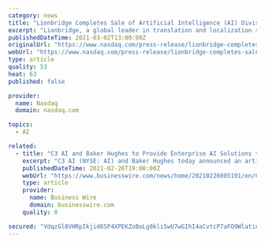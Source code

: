 ```yaml
---
category: news
title: "Lionbridge Completes Sale of Artificial Intelligence (AI) Division to TELUS International"
excerpt: "Lionbridge, a global leader in translation and localization solutions, today confirmed the close of the previously announced sale of its artificial intelligence division, Lionbridge AI, to TELUS International,"
publishedDateTime: 2021-03-02T13:00:00Z
originalUrl: "https://www.nasdaq.com/press-release/lionbridge-completes-sale-of-artificial-intelligence-ai-division-to-telus"
webUrl: "https://www.nasdaq.com/press-release/lionbridge-completes-sale-of-artificial-intelligence-ai-division-to-telus"
type: article
quality: 53
heat: 63
published: false

provider:
  name: Nasdaq
  domain: nasdaq.com

topics:
  - AI

related:
  - title: "C3 AI and Baker Hughes to Provide Enterprise AI Solutions to Accelerate PETRONAS Digital Transformation Program"
    excerpt: "C3 AI (NYSE: AI) and Baker Hughes today announced an artificial intelligence (AI) collaboration with PETRONAS, a global energy and solutions company f"
    publishedDateTime: 2021-02-26T19:00:00Z
    webUrl: "https://www.businesswire.com/news/home/20210226005191/en/C3-AI-and-Baker-Hughes-to-Provide-Enterprise-AI-Solutions-to-Accelerate-PETRONAS-Digital-Transformation-Program"
    type: article
    provider:
      name: Business Wire
      domain: businesswire.com
    quality: 0

secured: "VdqzGl8VHRpIkjid6SP4XPEKZoBoLg8kli5wU7wGIhI4aCvtcP7aFO9WlatinyFEjFQenht9j4tYrIfGgx3B8tik6uth0mw6MQ8YvTV+zP6ydpCfawqNJvL3h1OjaoFoZkRVSrYAbT1tW2zARLWKv1WBjo/wXEncZV8EqnWcc3L+fDBRngY5DaPtTk1iQOaLbePHcRtKaIHbQ2/r3Xvu802LILrYjK7VMoan9iqgruIbigMAB1NbKDO+CybAiI+AYwggTfW+WnQ73K1YwyN8YcLvOWym0xDk8nkYbQPjEVM5T3NJFSm957HKvmXGrnRXc+PJXxlpyQW/8VTnH55mQNTTlqlORY6AvZNwVEWMCIY=;bBt2Ghq2JoFhqT/0YAv9vg=="
---
```


